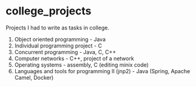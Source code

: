 # college_projects
Projects I had to write as tasks in college. 
1. Object oriented programming - Java
2. Individual programming project - C
3. Concurrent programming - Java, C, C++
4. Computer networks - C++, project of a network
5. Operating systems - assembly, C (editing minix code)
6. Languages and tools for programming II (jnp2) - Java (Spring, Apache Camel, Docker)
